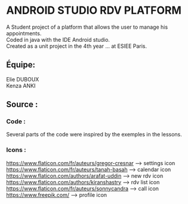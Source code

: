 # ANDROID STUDIO RDV PLATFORM

A Student project of a platform that allows the user to manage his appointments.   
Coded in java with the IDE Android studio.   
Created as a unit project in the 4th year ... at ESIEE Paris.    

## Équipe:
Elie DUBOUX   
Kenza ANKI


## Source :

### Code :
Several parts of the code were inspired by the exemples in the lessons.   

### Icons :   
https://www.flaticon.com/fr/auteurs/gregor-cresnar --> settings icon    
https://www.flaticon.com/fr/auteurs/tanah-basah --> calendar icon   
https://www.flaticon.com/authors/arafat-uddin --> new rdv icon   
https://www.flaticon.com/authors/kiranshastry --> rdv list icon   
https://www.flaticon.com/fr/auteurs/sonnycandra --> call icon   
https://www.freepik.com/ --> profile icon   


